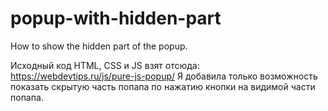 # popup-with-hidden-part
How to show the hidden part of the popup.

Исходный код HTML, CSS и JS взят отсюда: https://webdevtips.ru/js/pure-js-popup/
Я добавила только возможность показать скрытую часть попапа по нажатию кнопки на видимой части попапа.
